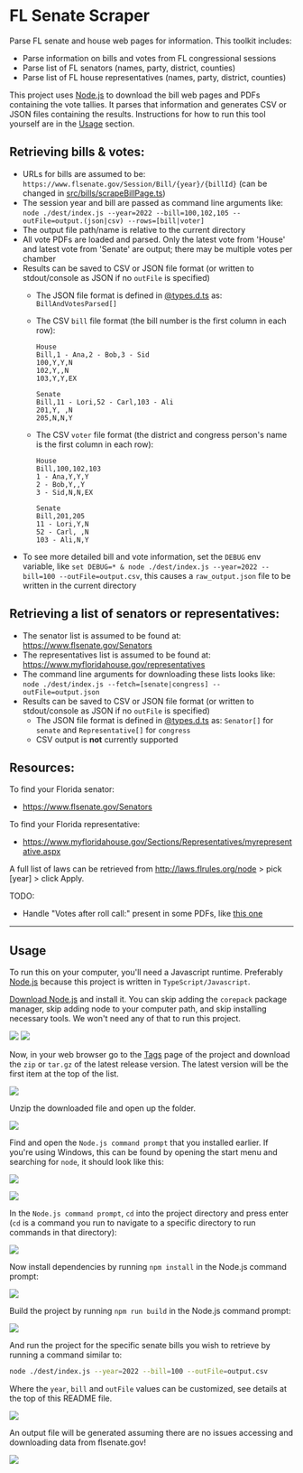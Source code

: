 # FL Senate Scraper

Parse FL senate and house web pages for information. This toolkit includes:
* Parse information on bills and votes from FL congressional sessions
* Parse list of FL senators (names, party, district, counties)
* Parse list of FL house representatives (names, party, district, counties)

This project uses [Node.js](https://nodejs.org/) to download the bill web pages and PDFs containing the vote tallies. It parses that information and generates CSV or JSON files containing the results.
Instructions for how to run this tool yourself are in the [Usage](#usage) section.

## Retrieving bills & votes:
* URLs for bills are assumed to be: `https://www.flsenate.gov/Session/Bill/{year}/{billId}` (can be changed in [src/bills/scrapeBillPage.ts](src/scrapeBillPage.ts))
* The session year and bill are passed as command line arguments like: `node ./dest/index.js --year=2022 --bill=100,102,105 --outFile=output.(json|csv) --rows=[bill|voter]`
* The output file path/name is relative to the current directory
* All vote PDFs are loaded and parsed. Only the latest vote from 'House' and latest vote from 'Senate' are output; there may be multiple votes per chamber
* Results can be saved to CSV or JSON file format (or written to stdout/console as JSON if no `outFile` is specified)
  * The JSON file format is defined in [@types.d.ts](src/%40types.d.ts) as: `BillAndVotesParsed[]`
  * The CSV `bill` file format (the bill number is the first column in each row):
    ```CSV
    House
    Bill,1 - Ana,2 - Bob,3 - Sid
    100,Y,Y,N
    102,Y,,N
    103,Y,Y,EX

    Senate
    Bill,11 - Lori,52 - Carl,103 - Ali
    201,Y, ,N
    205,N,N,Y
    ```

  * The CSV `voter` file format (the district and congress person's name is the first column in each row):
    ```CSV
    House
    Bill,100,102,103
    1 - Ana,Y,Y,Y
    2 - Bob,Y,,Y
    3 - Sid,N,N,EX

    Senate
    Bill,201,205
    11 - Lori,Y,N
    52 - Carl, ,N
    103 - Ali,N,Y
    ```
* To see more detailed bill and vote information, set the `DEBUG` env variable, like `set DEBUG=* & node ./dest/index.js --year=2022 --bill=100 --outFile=output.csv`, this causes a `raw_output.json` file to be written in the current directory

## Retrieving a list of senators or representatives:
* The senator list is assumed to be found at: https://www.flsenate.gov/Senators
* The representatives list is assumed to be found at: https://www.myfloridahouse.gov/representatives
* The command line arguments for downloading these lists looks like: `node ./dest/index.js --fetch=[senate|congress] --outFile=output.json`
* Results can be saved to CSV or JSON file format (or written to stdout/console as JSON if no `outFile` is specified)
  * The JSON file format is defined in [@types.d.ts](src/%40types.d.ts) as: `Senator[]` for `senate` and `Representative[]` for `congress`
  * CSV output is __not__ currently supported


## Resources:

To find your Florida senator:
* https://www.flsenate.gov/Senators

To find your Florida representative:
* https://www.myfloridahouse.gov/Sections/Representatives/myrepresentative.aspx

A full list of laws can be retrieved from http://laws.flrules.org/node > pick \[year\] > click Apply.

TODO:
* Handle "Votes after roll call:" present in some PDFs, like [this one](https://www.flsenate.gov/Session/Bill/2022/434/Vote/SenateVote_s00434__018.PDF)

---
## Usage

To run this on your computer, you'll need a Javascript runtime. Preferably [Node.js](https://nodejs.org/) because this project is written in `TypeScript/Javascript`.

[Download Node.js](https://nodejs.org/en/download/) and install it. You can skip adding the `corepack` package manager, skip adding node to your computer path, and skip installing necessary tools. We won't need any of that to run this project.

![](doc/images/node-install-1.png)
![](doc/images/node-install-2.png)

Now, in your web browser go to the [Tags](https://github.com/TeamworkGuy2/fl-senate-scraper/tags) page of the project and download the `zip` or `tar.gz` of the latest release version. The latest version will be the first item at the top of the list.

![](doc/images/gh-tags.png)

Unzip the downloaded file and open up the folder.

![](doc/images/unzipped-proj-folder.png)

Find and open the `Node.js command prompt` that you installed earlier. If you're using Windows, this can be found by opening the start menu and searching for `node`, it should look like this:

![](doc/images/windows-find-node-cmd-prompt.png)

![](doc/images/node-cmd-prompt.png)

In the `Node.js command prompt`, `cd` into the project directory and press enter (`cd` is a command you run to navigate to a specific directory to run commands in that directory):

![](doc/images/navigate-node-cmd-prompt-to-proj-folder.png)

Now install dependencies by running `npm install` in the Node.js command prompt:

![](doc/images/npm-install-start.png)

Build the project by running `npm run build` in the Node.js command prompt:

![](doc/images/npm-install-and-build-success.png)

And run the project for the specific senate bills you wish to retrieve by running a command similar to:
```sh
node ./dest/index.js --year=2022 --bill=100 --outFile=output.csv
```

Where the `year`, `bill` and `outFile` values can be customized, see details at the top of this README file.

![](doc/images/ran-successfully.png)

An output file will be generated assuming there are no issues accessing and downloading data from flsenate.gov!

![](doc/images/results-csv.png)